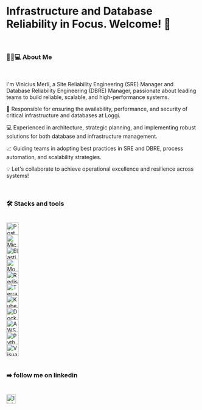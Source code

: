 ###

<h1 align="left">Infrastructure and Database Reliability in Focus. Welcome! 🚀</h1><br>

<h3 align="left">🙋‍♂️💻 About Me</h3><br>

I'm Vinicius Merli, a Site Reliability Engineering (SRE) Manager and Database Reliability Engineering (DBRE) Manager, passionate about leading teams to build reliable, scalable, and high-performance systems.

🔧 Responsible for ensuring the availability, performance, and security of critical infrastructure and databases at Loggi.

💻 Experienced in architecture, strategic planning, and implementing robust solutions for both database and infrastructure management.

📈 Guiding teams in adopting best practices in SRE and DBRE, process automation, and scalability strategies.

💡 Let's collaborate to achieve operational excellence and resilience across systems!

<br>


<h3 align="left">🛠 Stacks and tools</h3><br>

<div style="display:flex; flex-direction: column;">
    <img src="https://img.icons8.com/color/48/000000/postgreesql.png" height="32" alt="PostgreSQL logo" />
    <img src="https://img.icons8.com/color/48/000000/microsoft-sql-server.png" height="32" alt="Microsoft SQL Server logo" />
    <img src="https://img.icons8.com/color/48/000000/elasticsearch.png" height="32" alt="Elasticsearch logo" />
    <img src="https://img.icons8.com/color/48/000000/mongodb.png" height="32" alt="MongoDB logo" />
    <img src="https://img.icons8.com/color/48/000000/redis.png" height="32" alt="Redis logo" />
    <img src="https://img.icons8.com/color/48/000000/terraform.png" height="32" alt="Terraform logo" />
    <img src="https://img.icons8.com/color/48/000000/kubernetes.png" height="32" alt="Kubernetes logo" />
    <img src="https://img.icons8.com/color/48/000000/docker.png" height="32" alt="Docker logo" />
    <img src="https://img.icons8.com/color/48/000000/amazon-web-services.png" height="32" alt="AWS Cloud logo" />
    <img src="https://img.icons8.com/color/48/000000/python.png" height="32" alt="Python logo" />
    <img src="https://img.icons8.com/fluent/48/000000/visual-studio-code-2019.png" height="32" alt="Visual Studio Code logo" />
</div> <br>

<h3 align="left">➡️ follow me on linkedin</h3><br>

<div align="left">
  <a href="https://br.linkedin.com/in/vinicius-merli-7428b21a0">
    <img src="https://img.shields.io/static/v1?message=LinkedIn&logo=linkedin&label=&color=0077B5&logoColor=white&labelColor=&style=for-the-badge" height="25" alt="linkedin logo" />
  </a>
</div> <br>




